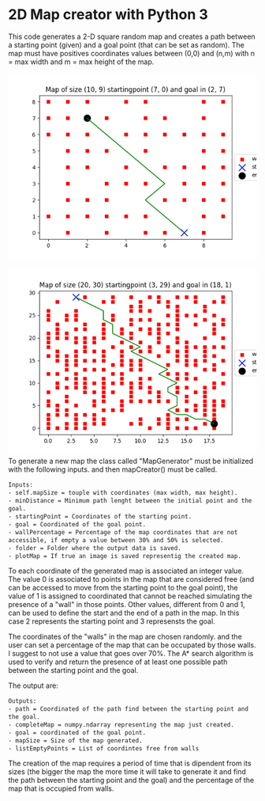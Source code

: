 # 2D Map creator with Python 3
This code generates a 2-D square random map and creates a path between a starting point (given) and a goal point (that can be set as random). 
The map must have positives coordinates values between (0,0) and (n,m) with n = max width and m = max height of the map. 

![alt text](https://github.com/lm17918/2D-Map-creator-with-Python-3/blob/master/images/Map%20of%20size%20(10%2C%209)%20startingpoint%20(7%2C%200)%20and%20goal%20in%20(2%2C%207).png)

![alt text](https://github.com/lm17918/2D-Map-creator-with-Python-3/blob/master/images/Map%20of%20size%20(20%2C%2030)%20startingpoint%20(3%2C%2029)%20and%20goal%20in%20(18%2C%201).png)
To generate a new map the class called "MapGenerator" must be initialized with the following inputs. and then mapCreator() must be called.

```
Inputs:
- self.mapSize = touple with coordinates (max width, max height). 
- minDistance = Minimum path lenght between the initial point and the goal.
- startingPoint = Coordinates of the starting point.
- goal = Coordinated of the goal point.
- wallPercentage = Percentage of the map coordinates that are not accessible, if empty a value between 30% and 50% is selected.
- folder = Folder where the output data is saved.
- plotMap = If true an image is saved representig the created map.
```

To each coordinate of the generated map is associated an integer value. The value 0 is associated to points in the map that are considered free (and can be accessed to move from the starting point to the goal point), the value of 1 is assigned to coordinated that cannot be reached simulating the presence of a "wall" in those points. Other values, different from 0 and 1, can be used to define the start and the end of a path in the map. In this case 2 represents the starting point and 3 represensts the goal.

The coordinates of the "walls" in the map are chosen randomly. and the user can set a percentage of the map that can be occupated by those walls. I suggest to not use a value that goes over 70%. The A* search algorithm is used to verify and return the presence of at least one possible path between the starting point and the goal.

The output are: 

```
Outputs:
- path = Coordinated of the path find between the starting point and the goal.
- completeMap = numpy.ndarray representing the map just created.
- goal = coordinated of the goal point.
- mapSize = Size of the map generated.
- listEmptyPoints = List of coordintes free from walls
```

The creation of the map requires a period of time that is dipendent from its sizes (the bigger the map the more time it will take to generate it and find the path between the starting point and the goal) and the percentage of the map that is occupied from walls.










